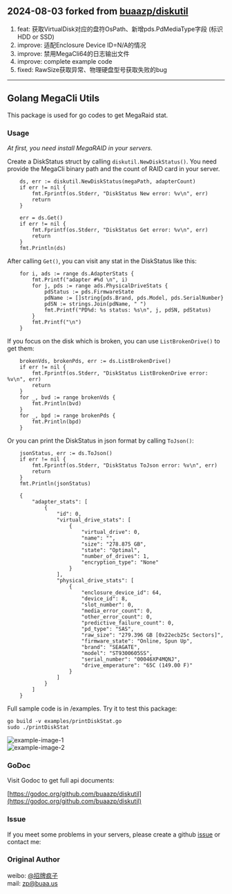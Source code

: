 ## 2024-08-03 forked from [buaazp/diskutil](https://github.com/buaazp/diskutil)

1. feat: 获取VirtualDisk对应的盘符OsPath、新增pds.PdMediaType字段 (标识 HDD or SSD)
2. improve: 适配Enclosure Device ID=N/A的情况
3. improve: 禁用MegaCli64的日志输出文件
4. improve: complete example code
5. fixed: RawSize获取异常、物理硬盘型号获取失败的bug

---

## Golang MegaCli Utils

This package is used for go codes to get MegaRaid stat.

### Usage

*At first, you need install MegaRAID in your servers.*

Create a DiskStatus struct by calling `diskutil.NewDiskStatus()`. You need provide the MegaCli binary path and the count of RAID card in your server.

```
	ds, err := diskutil.NewDiskStatus(megaPath, adapterCount)
	if err != nil {
		fmt.Fprintf(os.Stderr, "DiskStatus New error: %v\n", err)
		return
	}

	err = ds.Get()
	if err != nil {
		fmt.Fprintf(os.Stderr, "DiskStatus Get error: %v\n", err)
		return
	}
	fmt.Println(ds)
```

After calling `Get()`, you can visit any stat in the DiskStatus like this:

```
	for i, ads := range ds.AdapterStats {
		fmt.Printf("adapter #%d \n", i)
		for j, pds := range ads.PhysicalDriveStats {
			pdStatus := pds.FirmwareState
			pdName := []string{pds.Brand, pds.Model, pds.SerialNumber}
			pdSN := strings.Join(pdName, " ")
			fmt.Printf("PD%d: %s status: %s\n", j, pdSN, pdStatus)
		}
		fmt.Printf("\n")
	}
```

If you focus on the disk which is broken, you can use `ListBrokenDrive()` to get them:

```
	brokenVds, brokenPds, err := ds.ListBrokenDrive()
	if err != nil {
		fmt.Fprintf(os.Stderr, "DiskStatus ListBrokenDrive error: %v\n", err)
		return
	}
	for _, bvd := range brokenVds {
		fmt.Println(bvd)
	}
	for _, bpd := range brokenPds {
		fmt.Println(bpd)
	}
```

Or you can print the DiskStatus in json format by calling `ToJson()`:

```
	jsonStatus, err := ds.ToJson()
	if err != nil {
		fmt.Fprintf(os.Stderr, "DiskStatus ToJson error: %v\n", err)
		return
	}
	fmt.Println(jsonStatus)

	{
		"adapter_stats": [
			{
				"id": 0, 
				"virtual_drive_stats": [
					{
						"virtual_drive": 0, 
						"name": "", 
						"size": "278.875 GB", 
						"state": "Optimal", 
						"number_of_drives": 1, 
						"encryption_type": "None"
					}
				], 
				"physical_drive_stats": [
					{
						"enclosure_device_id": 64, 
						"device_id": 8, 
						"slot_number": 0, 
						"media_error_count": 0, 
						"other_error_count": 0, 
						"predictive_failure_count": 0, 
						"pd_type": "SAS", 
						"raw_size": "279.396 GB [0x22ecb25c Sectors]", 
						"firmware_state": "Online, Spun Up", 
						"brand": "SEAGATE", 
						"model": "ST9300605SS", 
						"serial_number": "00046XP4MQNJ", 
						"drive_emperature": "65C (149.00 F)"
					}
				]
			}
		]
	}
```

Full sample code is in /examples. Try it to test this package:

```
go build -v examples/printDiskStat.go
sudo ./printDiskStat
```
![example-image-1](https://github.com/forever765/diskutil/images/example-1.png)  
![example-image-2](https://github.com/forever765/diskutil/images/example-2.png)

### GoDoc

Visit Godoc to get full api documents:

[https://godoc.org/github.com/buaazp/diskutil](https://godoc.org/github.com/buaazp/diskutil) 

### Issue

If you meet some problems in your servers, please create a github [issue](https://github.com/buaazp/diskutil/issues) or contact me:

### Original Author
weibo: [@招牌疯子](http://weibo.com/buaazp)  
mail: zp@buaa.us


